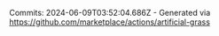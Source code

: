 Commits: 2024-06-09T03:52:04.686Z - Generated via https://github.com/marketplace/actions/artificial-grass
<br>
